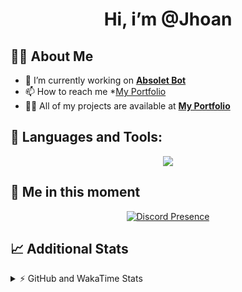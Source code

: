 <h1 align="center">Hi, i’m @Jhoan</h1>

## 🙋‍♂️ About Me

- 🔭 I’m currently working on **[Absolet Bot](https://strider.cloud)**
- 📫 How to reach me *[My Portfolio](https://jhoan.me/contact)
- 👨‍💻 All of my projects are available at **[My Portfolio](https://jhoan.me)**

## 🚀 Languages and Tools:
<p align="center">
  <a href="https://skillicons.dev">
    <img src="https://skillicons.dev/icons?i=js,ts,html,css,bootstrap,nodejs,express,vscode,neovim,vim,atom,cloudflare,git,github,discord,bots,linux,mongodb,nginx,redis,wordpress,heroku&perline=11" />
  </a>
</p>
  
## 👤 Me in this moment
<p align="center">
    <a href="https://discord.com/users/612460795124776960" target="_blank" rel="nofollow">
        <img src="https://lanyard-profile-readme.vercel.app/api/612460795124776960?idleMessage=Probably%20coding%20Absolet..." alt="Discord Presence" align="center">
    </a>
</p>

## 📈 Additional Stats
<details>
    <summary>⚡ GitHub and WakaTime Stats</summary>
    <br/>

<!--START_SECTION:waka-->
![Code Time](http://img.shields.io/badge/Code%20Time-630%20hrs%2014%20mins-blue)

**🐱 My GitHub Data** 

> 🏆 107 Contributions in the Year 2023
 > 
> 📦 175.4 kB Used in GitHub's Storage 
 > 
> 💼 Opted to Hire
 > 
> 📜 4 Public Repositories 
 > 
> 🔑 41 Private Repositories  
 > 
**I'm an Early 🐤** 

```text
🌞 Morning       88 commits       ██░░░░░░░░░░░░░░░░░░░░░░░   09.72 % 
🌆 Daytime      410 commits       ███████████░░░░░░░░░░░░░░   45.30 % 
🌃 Evening      364 commits       ██████████░░░░░░░░░░░░░░░   40.22 % 
🌙 Night         43 commits       █░░░░░░░░░░░░░░░░░░░░░░░░   04.75 % 

```
📅 **I'm Most Productive on Saturday** 

```text
Monday         128 commits       ███░░░░░░░░░░░░░░░░░░░░░░   14.14 % 
Tuesday        162 commits       ████░░░░░░░░░░░░░░░░░░░░░   17.90 % 
Wednesday      150 commits       ████░░░░░░░░░░░░░░░░░░░░░   16.57 % 
Thursday       101 commits       ██░░░░░░░░░░░░░░░░░░░░░░░   11.16 % 
Friday         130 commits       ███░░░░░░░░░░░░░░░░░░░░░░   14.36 % 
Saturday       169 commits       ████░░░░░░░░░░░░░░░░░░░░░   18.67 % 
Sunday          65 commits       █░░░░░░░░░░░░░░░░░░░░░░░░   07.18 % 

```


📊 **This Week I Spent My Time On** 

```text
⌚︎ Time Zone: America/Bogota

💬 Programming Languages: 
TypeScript               23 hrs 22 mins      ████████████████████░░░░░   83.23 % 
YAML                     3 hrs 9 mins        ██░░░░░░░░░░░░░░░░░░░░░░░   11.27 % 
JavaScript               41 mins             ░░░░░░░░░░░░░░░░░░░░░░░░░   02.48 % 
JSON                     23 mins             ░░░░░░░░░░░░░░░░░░░░░░░░░   01.37 % 
Markdown                 14 mins             ░░░░░░░░░░░░░░░░░░░░░░░░░   00.86 % 

🔥 Editors: 
VS Code                  28 hrs 5 mins       █████████████████████████   100.00 % 

🐱‍💻 Projects: 
smok                     25 hrs 8 mins       ██████████████████████░░░   89.50 % 
Absolet                  2 hrs 6 mins        ██░░░░░░░░░░░░░░░░░░░░░░░   07.52 % 
xd                       28 mins             ░░░░░░░░░░░░░░░░░░░░░░░░░   01.68 % 
bloom                    14 mins             ░░░░░░░░░░░░░░░░░░░░░░░░░   00.83 % 
nvim                     7 mins              ░░░░░░░░░░░░░░░░░░░░░░░░░   00.47 % 

💻 Operating System: 
Linux                    28 hrs 5 mins       █████████████████████████   100.00 % 

```

**I Mostly Code in JavaScript** 

```text
JavaScript               17 repos            ██████████████░░░░░░░░░░░   56.67 % 
TypeScript               7 repos             █████░░░░░░░░░░░░░░░░░░░░   23.33 % 
Java                     3 repos             ██░░░░░░░░░░░░░░░░░░░░░░░   10.00 % 
Shell                    1 repo              ░░░░░░░░░░░░░░░░░░░░░░░░░   03.33 % 
CSS                      1 repo              ░░░░░░░░░░░░░░░░░░░░░░░░░   03.33 % 

```



 Last Updated on 21/02/2023 06:14:35 UTC
<!--END_SECTION:waka-->
</details>

